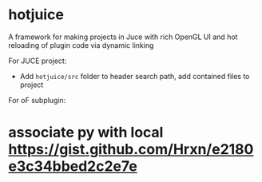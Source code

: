 # hotjuice
A framework for making projects in Juce with rich OpenGL UI and hot reloading of plugin code via dynamic linking

For JUCE project:
 - Add `hotjuice/src` folder to header search path, add contained files to project

For oF subplugin:

# associate py with local https://gist.github.com/Hrxn/e2180e3c34bbed2c2e7e
